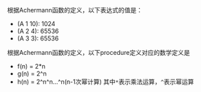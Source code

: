 根据Achermann函数的定义，以下表达式的值是：
+ (A 1 10): 1024
+ (A 2 4): 65536
+ (A 3 3): 65536

根据Achermann函数的定义，以下procedure定义对应的数学定义是
+ f(n) = 2*n
+ g(n) = 2^n
+ h(n) = 2^n^n...^n(n-1次幂计算)
其中`*`表示乘法运算，`^`表示幂运算

